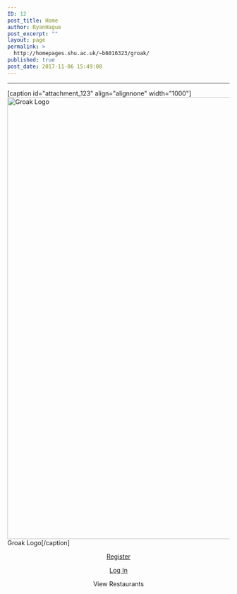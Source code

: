 ```yaml
---
ID: 12
post_title: Home
author: RyanHague
post_excerpt: ""
layout: page
permalink: >
  http://homepages.shu.ac.uk/~b6016323/groak/
published: true
post_date: 2017-11-06 15:49:08
---
```

<hr />

[caption id="attachment_123" align="alignnone" width="1000"]<img class="size-full wp-image-123" src="http://homepages.shu.ac.uk/~b6016323/groak/wp-content/uploads/2018/02/Groak_Master_Written_Black.png" alt="Groak Logo" width="1000" height="1000" /> Groak Logo[/caption]
<p style="text-align: center;"><a href="http://homepages.shu.ac.uk/~b6016323/groak/registration/">Register</a></p>
<p style="text-align: center;"><a href="http://homepages.shu.ac.uk/~b6016323/groak/login/">Log In</a></p>
<p style="text-align: center;">View Restaurants</p>